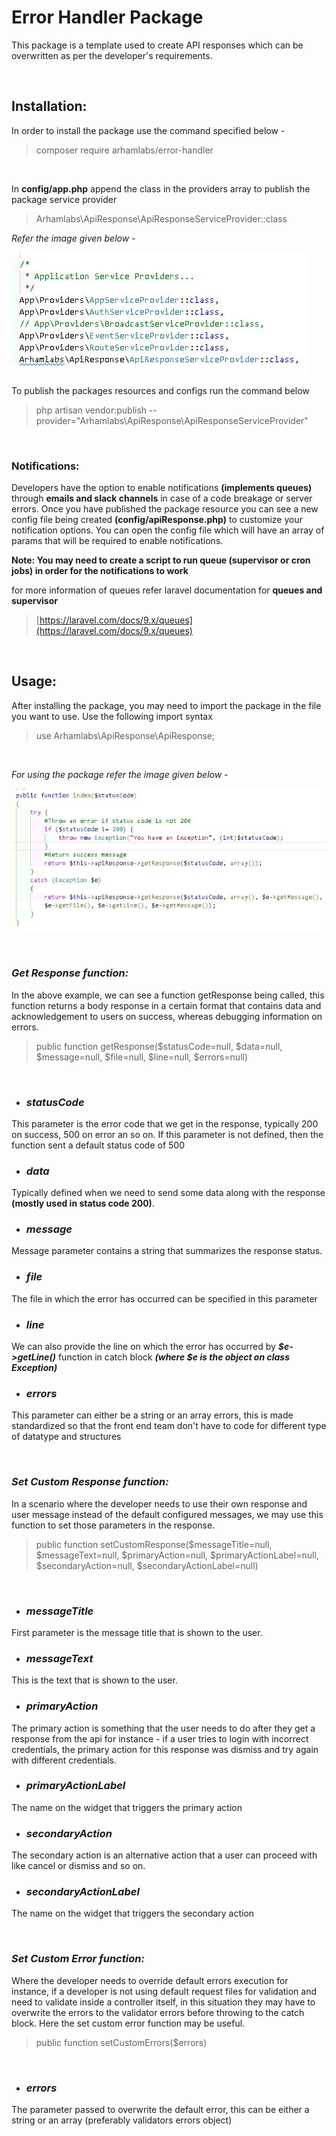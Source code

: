 Error Handler Package
=====================

This package is a template used to create API responses which can be overwritten as per the developer's requirements.

<br/>

## **Installation:**

In order to install the package use the command specified below - 
> composer require arhamlabs/error-handler

<br/>

In **config/app.php** append the class in the providers array to publish the package service provider
> Arhamlabs\ApiResponse\ApiResponseServiceProvider::class

*Refer the image given below -*

![Provider Image](assets/config-app-provider.JPG?raw=true "Title")

To publish the packages resources and configs run the command below
> php artisan vendor:publish --provider="Arhamlabs\ApiResponse\ApiResponseServiceProvider"

<br/>

### **Notifications:** ###

Developers have the option to enable notifications **(implements queues)** through **emails and slack channels** in case of a code breakage or server errors. Once you have published the package resource you can see a new config file being created **(config/apiResponse.php)** to customize your notification options. You can open the config file which will have an array of params that will be required to enable notifications.

**Note: You may need to create a script to run queue (supervisor or cron jobs) in order for the notifications to work**

for more information of queues refer laravel documentation for **queues and supervisor**
> [https://laravel.com/docs/9.x/queues](https://laravel.com/docs/9.x/queues)

<br/>

## **Usage:**

After installing the package, you may need to import the package in the file you want to use. Use the following import syntax
> use Arhamlabs\ApiResponse\ApiResponse;

<br/>

*For using the package refer the image given below -*

![Code Block](assets/example-code-1.JPG?raw=true "Title")

<br/>

### ***Get Response function:***

In the above example, we can see a function getResponse being called, this function returns a body response in a certain format that contains data and acknowledgement to users on success, whereas debugging information on errors.

> public function getResponse($statusCode=null, $data=null, $message=null, $file=null, $line=null, $errors=null)

<br/>

- ### ***statusCode***
This parameter is the error code that we get in the response, typically 200 on success, 500 on error an so on. If this parameter is not defined, then the function sent a default status code of 500 


- ### ***data***
Typically defined when we need to send some data along with the response **(mostly used in status code 200)**.

- ### ***message***
Message parameter contains a string that summarizes the response status.

- ### ***file***
The file in which the error has occurred can be specified in this parameter

- ### ***line***
We can also provide the line on which the error has occurred by ***$e->getLine()*** function in catch block ***(where $e is the object on class Exception)***

- ### ***errors***
This parameter can either be a string or an array errors, this is made standardized so that the front end team don't have to code for different type of datatype and structures

<br/>

### ***Set Custom Response function:***

In a scenario where the developer needs to use their own response and user message instead of the default configured messages, we may use this function to set those parameters in the response.

> public function setCustomResponse($messageTitle=null, $messageText=null, $primaryAction=null, $primaryActionLabel=null, $secondaryAction=null, $secondaryActionLabel=null)

<br/>

- ### ***messageTitle***

First parameter is the message title that is shown to the user.

- ### ***messageText***

This is the text that is shown to the user.

- ### ***primaryAction***

The primary action is something that the user needs to do after they get a response from the api for instance - if a user tries to login with incorrect credentials, the primary action for this response was dismiss and try again with different credentials.

- ### ***primaryActionLabel***

The name on the widget that triggers the primary action

- ### ***secondaryAction***

The secondary action is an alternative action that a user can proceed with like cancel or dismiss and so on.

- ### ***secondaryActionLabel***

The name on the widget that triggers the secondary action

<br/>

### ***Set Custom Error function:***

Where the developer needs to override default errors execution for instance, if a developer is not using default request files for validation and need to validate inside a controller itself, in this situation they may have to overwrite the errors to the validator errors before throwing to the catch block. Here the set custom error function may be useful.

> public function setCustomErrors($errors)

<br/>

- ### ***errors***

The parameter passed to overwrite the default error, this can be either a string or an array (preferably validators errors object)

